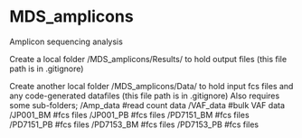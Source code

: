 # MDS_amplicons
Amplicon sequencing analysis

Create a local folder /MDS_amplicons/Results/ to hold output files (this file path is in .gitignore)

Create another local folder /MDS_amplicons/Data/ to hold input fcs files and any code-generated datafiles (this file path is in .gitignore)
Also requires some sub-folders;
/Amp_data   #read count data
/VAF_data  #bulk VAF data
/JP001_BM   #fcs files
/JP001_PB    #fcs files
/PD7151_BM   #fcs files
/PD7151_PB    #fcs files
/PD7153_BM   #fcs files
/PD7153_PB    #fcs files


